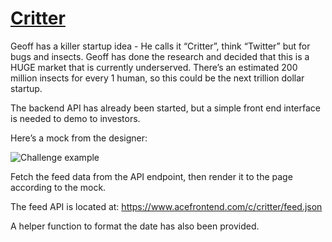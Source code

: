 # [Critter](https://www.acefrontend.com/challenges/critter)

Geoff has a killer startup idea - He calls it “Critter”, think “Twitter” but for bugs and insects. Geoff has done the research and decided that this is a HUGE market that is currently underserved. There’s an estimated 200 million insects for every 1 human, so this could be the next trillion dollar startup.

The backend API has already been started, but a simple front end interface is needed to demo to investors.

Here’s a mock from the designer:

![Challenge example](https://www.acefrontend.com/c/critter/critter-mock.png)

Fetch the feed data from the API endpoint, then render it to the page according to the mock.

The feed API is located at:
https://www.acefrontend.com/c/critter/feed.json

A helper function to format the date has also been provided.
